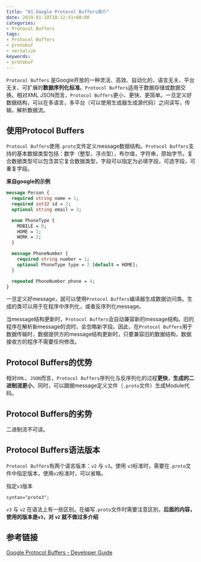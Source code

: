 ```yaml
---
title: "01.Google Protocol Buffers简介"
date: 2019-01-18T18:12:51+08:00
categories:
- Protocol Buffers 
tags:
- Protocol Buffers
- protobuf
- serialize
keywords:
- protobuf
---
```


`Protocol Buffers` 是Google开放的一种灵活、高效、自动化的，语言无关、平台无关、可扩展的**数据序列化标准**。`Protocol Buffers`适用于数据存储或数据交换。相对XML JSON而言，`Protocol Buffers`更小、更快、更简单。一旦定义好数据结构，可以在多语言，多平台（可以使用生成器生成源代码）之间读写，传输，解析数据流。

<!--more-->

## 使用Protocol Buffers

`Protocol Buffers`使用`.proto`文件定义message数据结构。`Protocol Buffers`支持的基本数据类型包括：数字（整型，浮点型），布尔值，字符串，原始字节。复合数据类型可以包含其它复合数据类型，字段可以指定为必填字段，可选字段，可重复字段。

**来自google的示例**

```protobuf
message Person {
  required string name = 1;
  required int32 id = 2;
  optional string email = 3;

  enum PhoneType {
    MOBILE = 0;
    HOME = 1;
    WORK = 2;
  }

  message PhoneNumber {
    required string number = 1;
    optional PhoneType type = 2 [default = HOME];
  }

  repeated PhoneNumber phone = 4;
}
```

一旦定义好message，就可以使用`Protocol Buffers`编译器生成数据访问类。生成的类可以用于在程序中序列化，或者反序列化message。

当message结构更新时，`Protocol Buffers`会自动兼容新的message结构。旧的程序在解析新message的流时，会忽略新字段。因此，在`Protocol Buffers`用于数据传输时，数据提供方的message结构更新时，只要兼容旧的数据结构，数据接收方的程序不需要任何修改。


## Protocol Buffers的优势

相对`XML`、`JSON`而言，`Protocol Buffers`序列化与反序列化的过程**更快**，**生成的二进制流更小**，同时，可以跟据message定义文件（`.proto`文件）生成Module代码。

## Protocol Buffers的劣势

二进制流不可读。

## Protocol Buffers语法版本

`Protocol Buffers`有两个语言版本：`v2` 与 `v3`。使用 `v3`标准时，需要在`.proto`文件中指定版本，使用`v2`标准时，可以省略。

指定`v3`版本

```
syntax="proto3";
```

`v3` 与 `v2` 在语法上有一些区别。在编写`.proto`文件时需要注意区别，**后面的内容，使用的版本是`v3`，对 `v2` 就不做过多介绍**


## 参考链接

[Google Protocol Buffers - Developer Guide](https://developers.google.com/protocol-buffers/docs/overview)
